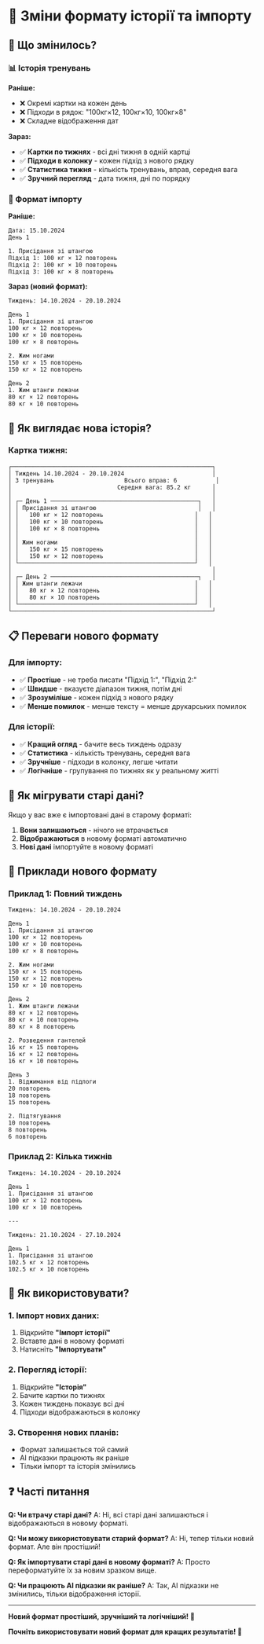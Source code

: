 # 🔄 Зміни формату історії та імпорту

## 🎯 Що змінилось?

### 📊 Історія тренувань

**Раніше:**
- ❌ Окремі картки на кожен день
- ❌ Підходи в рядок: "100кг×12, 100кг×10, 100кг×8"
- ❌ Складне відображення дат

**Зараз:**
- ✅ **Картки по тижнях** - всі дні тижня в одній картці
- ✅ **Підходи в колонку** - кожен підхід з нового рядку
- ✅ **Статистика тижня** - кількість тренувань, вправ, середня вага
- ✅ **Зручний перегляд** - дата тижня, дні по порядку

### 📝 Формат імпорту

**Раніше:**
```
Дата: 15.10.2024
День 1

1. Присідання зі штангою
Підхід 1: 100 кг × 12 повторень
Підхід 2: 100 кг × 10 повторень
Підхід 3: 100 кг × 8 повторень
```

**Зараз (новий формат):**
```
Тиждень: 14.10.2024 - 20.10.2024

День 1
1. Присідання зі штангою
100 кг × 12 повторень
100 кг × 10 повторень
100 кг × 8 повторень

2. Жим ногами
150 кг × 15 повторень
150 кг × 12 повторень

День 2
1. Жим штанги лежачи
80 кг × 12 повторень
80 кг × 10 повторень
```

## 🎨 Як виглядає нова історія?

### Картка тижня:
```
┌─────────────────────────────────────────────────────────┐
│ Тиждень 14.10.2024 - 20.10.2024                         │
│ 3 тренувань                    Всього вправ: 6           │
│                              Середня вага: 85.2 кг      │
│                                                         │
│ ┌─ День 1 ──────────────────────────────────────────┐   │
│ │ Присідання зі штангою                             │   │
│ │   100 кг × 12 повторень                          │   │
│ │   100 кг × 10 повторень                          │   │
│ │   100 кг × 8 повторень                           │   │
│ │                                                  │   │
│ │ Жим ногами                                       │   │
│ │   150 кг × 15 повторень                          │   │
│ │   150 кг × 12 повторень                          │   │
│ └──────────────────────────────────────────────────┘   │
│                                                         │
│ ┌─ День 2 ──────────────────────────────────────────┐   │
│ │ Жим штанги лежачи                                │   │
│ │   80 кг × 12 повторень                           │   │
│ │   80 кг × 10 повторень                           │   │
│ └──────────────────────────────────────────────────┘   │
└─────────────────────────────────────────────────────────┘
```

## 📋 Переваги нового формату

### Для імпорту:
- ✅ **Простіше** - не треба писати "Підхід 1:", "Підхід 2:"
- ✅ **Швидше** - вказуєте діапазон тижня, потім дні
- ✅ **Зрозуміліше** - кожен підхід з нового рядку
- ✅ **Менше помилок** - менше тексту = менше друкарських помилок

### Для історії:
- ✅ **Кращий огляд** - бачите весь тиждень одразу
- ✅ **Статистика** - кількість тренувань, середня вага
- ✅ **Зручніше** - підходи в колонку, легше читати
- ✅ **Логічніше** - групування по тижнях як у реальному житті

## 🔄 Як мігрувати старі дані?

Якщо у вас вже є імпортовані дані в старому форматі:
1. **Вони залишаються** - нічого не втрачається
2. **Відображаються** в новому форматі автоматично
3. **Нові дані** імпортуйте в новому форматі

## 📝 Приклади нового формату

### Приклад 1: Повний тиждень
```
Тиждень: 14.10.2024 - 20.10.2024

День 1
1. Присідання зі штангою
100 кг × 12 повторень
100 кг × 10 повторень
100 кг × 8 повторень

2. Жим ногами
150 кг × 15 повторень
150 кг × 12 повторень
150 кг × 10 повторень

День 2
1. Жим штанги лежачи
80 кг × 12 повторень
80 кг × 10 повторень
80 кг × 8 повторень

2. Розведення гантелей
16 кг × 15 повторень
16 кг × 12 повторень
16 кг × 10 повторень

День 3
1. Віджимання від підлоги
20 повторень
18 повторень
15 повторень

2. Підтягування
10 повторень
8 повторень
6 повторень
```

### Приклад 2: Кілька тижнів
```
Тиждень: 14.10.2024 - 20.10.2024

День 1
1. Присідання зі штангою
100 кг × 12 повторень
100 кг × 10 повторень

---

Тиждень: 21.10.2024 - 27.10.2024

День 1
1. Присідання зі штангою
102.5 кг × 12 повторень
102.5 кг × 10 повторень
```

## 🎯 Як використовувати?

### 1. Імпорт нових даних:
1. Відкрийте **"Імпорт історії"**
2. Вставте дані в новому форматі
3. Натисніть **"Імпортувати"**

### 2. Перегляд історії:
1. Відкрийте **"Історія"**
2. Бачите картки по тижнях
3. Кожен тиждень показує всі дні
4. Підходи відображаються в колонку

### 3. Створення нових планів:
- Формат залишається той самий
- AI підказки працюють як раніше
- Тільки імпорт та історія змінились

## ❓ Часті питання

**Q: Чи втрачу старі дані?**
A: Ні, всі старі дані залишаються і відображаються в новому форматі.

**Q: Чи можу використовувати старий формат?**
A: Ні, тепер тільки новий формат. Але він простіший!

**Q: Як імпортувати старі дані в новому форматі?**
A: Просто переформатуйте їх за новим зразком вище.

**Q: Чи працюють AI підказки як раніше?**
A: Так, AI підказки не змінились, тільки відображення історії.

---

**Новий формат простіший, зручніший та логічніший! 🎉**

**Почніть використовувати новий формат для кращих результатів! 💪**
